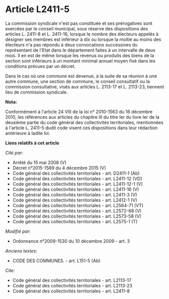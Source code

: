 # Article L2411-5

La commission syndicale n'est pas constituée et ses prérogatives sont exercées par le conseil municipal, sous réserve des
dispositions des articles L. 2411-8 et L. 2411-16, lorsque le nombre des électeurs appelés à désigner ses membres est
inférieur à dix ou lorsque la moitié au moins des électeurs n'a pas répondu à deux convocations successives du représentant
de l'Etat dans le département faites à un intervalle de deux mois. Il en est de même lorsque les revenus ou produits des
biens de la section sont inférieurs à un montant minimal annuel moyen fixé dans les conditions prévues par un décret. 

Dans le cas où une commune est devenue, à la suite de sa réunion à une autre commune, une section de commune, le conseil
consultatif ou la commission consultative, visés aux articles L. 2113-17 et L. 2113-23, tiennent lieu de commission
syndicale.

**Nota:**

Conformément à l'article 24 VIII de la loi n° 2010-1563 du 16 décembre 2010, les références aux articles du chapitre III du
titre Ier du livre Ier de la deuxième partie du code général des collectivités territoriales, mentionnées à l'article L.
2411-5 dudit code visent ces dispositions dans leur rédaction antérieure à ladite loi.

**Liens relatifs à cet article**

_Cité par_:

  - Arrêté du 15 mai 2008 (V)
  - Décret n°2015-1589 du 4 décembre 2015 (V)
  - Code général des collectivités territoriales - art. D2411-1 (Ab)
  - Code général des collectivités territoriales - art. L2411-12 (VD)
  - Code général des collectivités territoriales - art. L2411-12-1 (V)
  - Code général des collectivités territoriales - art. L2411-16 (V)
  - Code général des collectivités territoriales - art. L2411-3 (V)
  - Code général des collectivités territoriales - art. L2412-1 (V)
  - Code général des collectivités territoriales - art. L2564-71 (VT)
  - Code général des collectivités territoriales - art. L2572-68 (V)
  - Code général des collectivités territoriales - art. L2573-58 (V)
  - Code général des collectivités territoriales - art. L2575-1 (T)

_Modifié par_:

  - Ordonnance n°2009-1530 du 10 décembre 2009 - art. 3

_Anciens textes_:

  - CODE DES COMMUNES. - art. L151-5 (Ab)

_Cite_:

  - Code général des collectivités territoriales - art. L2113-17
  - Code général des collectivités territoriales - art. L2113-23
  - Code général des collectivités territoriales - art. L2411-8

